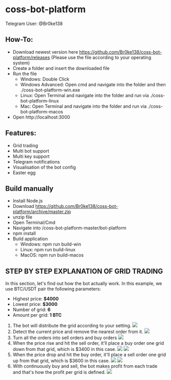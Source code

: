 # coss-bot-platform

Telegram User: @Br0ke138

## How-To:
- Download newest version here https://github.com/Br0ke138/coss-bot-platform/releases
  (Please use the file according to your operating system)
- Create a folder and insert the downloaded file
- Run the file 
  - Windows: Double Click
  - Windows Advanced: Open cmd and navigate into the folder and then ./coss-bot-platform-win.exe
  - Linux: Open Terminal and navigate into the folder and run via ./coss-bot-platform-linux
  - Mac: Open Terminal and navigate into the folder and run via ./coss-bot-platform-macos
- Open http://localhost:3000

## Features:
- Grid trading
- Multi bot support
- Multi key support
- Telegram notifications
- Visualisation of the bot config
- Easter egg

## Build manually
- Install Node.js
- Download https://github.com/Br0ke138/coss-bot-platform/archive/master.zip
- unzip file
- Open Terminal/Cmd
- Navigate into <path-to-the-bot-folder>/coss-bot-platform-master/bot-platform
- npm install
- Build application
  - Windows: npm run build-win
  - Linux: npm run build-linux
  - MacOS: npm run build-macos

## STEP BY STEP EXPLANATION OF GRID TRADING 

In this section, let's find out how the bot actually work. In this example, we use BTC/USDT pair the following parameters:
* Highest price: **$4000**
* Lowest price: **$3000**
* Number of grid: **6**
* Amount per grid: **1 BTC**

1. The bot will distribute the grid according to your setting.
![](https://i.imgur.com/2Hx78IY.png)
2. Detect the current price and remove the nearest order from it.
![](https://i.imgur.com/pkUcxk8.png)
3. Turn all the orders into sell orders and buy orders
![](https://i.imgur.com/GdSYoF1.png)
4. When the price rise and hit the sell order, it'll place a buy order one grid down from that grid, which is $3400 in this case.
![](https://i.imgur.com/4OZr1Ox.png)
![](https://i.imgur.com/7Bn5Dk5.png)
5. When the price drop and hit the buy order, it'll place a sell order one grid up from that grid, which is $3600 in this case.
![](https://i.imgur.com/DL3qpb5.png)
![](https://i.imgur.com/1Y4wPnQ.png)
6. With continuously buy and sell, the bot makes profit from each trade and that's how the profit per grid is defined.
![](https://i.imgur.com/chvsPkL.png)
